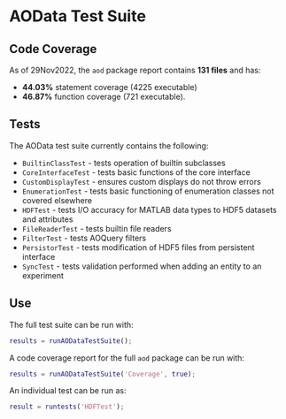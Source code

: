 # AOData Test Suite

## Code Coverage
As of 29Nov2022, the ```aod``` package report contains **131 files** and has:
- **44.03%** statement coverage (4225 executable) 
- **46.87%** function coverage (721 executable).

## Tests
The AOData test suite currently contains the following:
- ```BuiltinClassTest``` - tests operation of builtin subclasses
- ```CoreInterfaceTest``` - tests basic functions of the core interface
- ```CustomDisplayTest``` - ensures custom displays do not throw errors
- ```EnumerationTest``` - tests basic functioning of enumeration classes not covered elsewhere
- ```HDFTest``` - tests I/O accuracy for MATLAB data types to HDF5 datasets and attributes
- ```FileReaderTest``` - tests builtin file readers
- ```FilterTest``` - tests AOQuery filters
- ```PersistorTest``` - tests modification of HDF5 files from persistent interface
- ```SyncTest``` - tests validation performed when adding an entity to an experiment


## Use
The full test suite can be run with:
```matlab
results = runAODataTestSuite();
```
A code coverage report for the full ```aod``` package can be run with:
```matlab
results = runAODataTestSuite('Coverage', true);
```
An individual test can be run as:
```matlab
result = runtests('HDFTest');
```